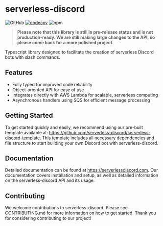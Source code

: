 # serverless-discord

![GitHub](https://img.shields.io/github/license/themcaffee/serverless-discord)
[![codecov](https://codecov.io/gh/themcaffee/serverless-discord/branch/main/graph/badge.svg?token=I3FDGC9S8R)](https://codecov.io/gh/themcaffee/serverless-discord)
![npm](https://img.shields.io/npm/v/serverless-discord)

> **Please note that this library is still in pre-release status and is not production-ready. We are still making large changes to the API, so please come back for a more polished project.**

Typescript library designed to facilitate the creation of serverless Discord bots with slash commands.

## Features

 * Fully typed for improved code reliability
 * Object-oriented API for ease of use
 * Integrates directly with AWS Lambda for scalable, serverless computing
 * Asynchronous handlers using SQS for efficient message processing

## Getting Started

To get started quickly and easily, we recommend using our pre-built template available at: https://github.com/serverless-discord/serverless-discord-template. This template includes all necessary dependencies and file structure to start building your own Discord bot with serverless-discord.

## Documentation

Detailed documentation can be found at https://serverlessdiscord.com. Our documentation covers installation and setup, as well as detailed information on the serverless-discord API and its usage.

## Contributing

We welcome contributions to serverless-discord. Please see [CONTRIBUTING.md](https://github.com/serverless-discord/serverless-discord/blob/main/.github/CONTRIBUTING.md) for more information on how to get started. Thank you for considering contributing to our project!